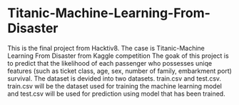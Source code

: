 # Titanic-Machine-Learning-From-Disaster
This is the final project from Hacktiv8. The case is Titanic-Machine Learning From Disaster from Kaggle competition 
The goak of this project is to predict that the likelihood of each passenger who possesses uniqe features (such as ticket class, age, sex, number of family, embarkment port) survival. 
The dataset is devided into two datasets. train.csv and test.csv. train.csv will be the dataset used for training the machine learning model and test.csv will be used for prediction using model that has been trained.
